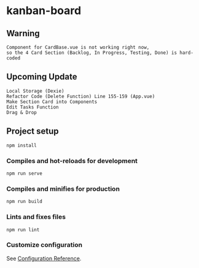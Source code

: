 # kanban-board
## Warning
```
Component for CardBase.vue is not working right now,
so the 4 Card Section (Backlog, In Progress, Testing, Done) is hard-coded
```
## Upcoming Update
```
Local Storage (Dexie)
Refactor Code (Delete Function) Line 155-159 (App.vue)
Make Section Card into Components
Edit Tasks Function
Drag & Drop
```
## Project setup
```
npm install
```

### Compiles and hot-reloads for development
```
npm run serve
```

### Compiles and minifies for production
```
npm run build
```

### Lints and fixes files
```
npm run lint
```

### Customize configuration
See [Configuration Reference](https://cli.vuejs.org/config/).
